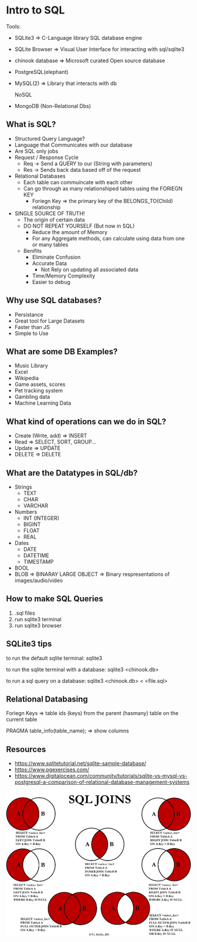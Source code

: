# Intro to SQL

Tools:

- SQLite3 => C-Language library SQL database engine
- SQLite Browser => Visual User Interface for interacting with sql/sqlite3
- chinook database => Microsoft curated Open source database
- PostgreSQL(elephant)
- MySQL(2) => Library that interacts with db

  NoSQL
- MongoDB (Non-Relational Dbs)

## What is SQL?

  - Structured Query Language?
  - Language that Communicates with our database
  - Are SQL only jobs
  - Request / Response Cycle
    - Req -> Send a QUERY to our (String with parameters)
    - Res -> Sends back data based off of the request
  - Relational Databases
    - Each table can commuincate with each other
    - Can go through as many relationshiped tables using the FORIEGN KEY
      - Foriegn Key => the primary key of the BELONGS_TO(Child) relationship
  - SINGLE SOURCE OF TRUTH!
    - The origin of certain data
    - DO NOT REPEAT YOURSELF (But now in SQL)
      - Reduce the amount of Memory
      - For any Aggregate methods, can calculate using data from one or many tables
    - Benifits
      - Eliminate Confusion
      - Accurate Data
        - Not Rely on updating all associated data
      - Time/Memory Complexity
      - Easier to debug

## Why use SQL databases?

  - Persistance
  - Great tool for Large Datasets
  - Faster than JS 
  - Simple to Use

## What are some DB Examples?

  - Music Library 
  - Excel
  - Wikipedia
  - Game assets, scores
  - Pet tracking system
  - Gambling data
  - Machine Learning Data

## What kind of operations can we do in SQL?
  - Create (Write, add) => INSERT
  - Read => SELECT, SORT, GROUP...
  - Update => UPDATE
  - DELETE => DELETE

## What are the Datatypes in SQL/db?

  - Strings
    - TEXT
    - CHAR
    - VARCHAR
  - Numbers
    - INT (INTEGER)
    - BIGINT
    - FLOAT
    - REAL
  - Dates
    - DATE
    - DATETIME
    - TIMESTAMP
  - BOOL
  - BLOB => BINARAY LARGE OBJECT => Binary respresentations of images/audio/video


## How to make SQL Queries

1. .sql files
2. run sqlite3 terminal
3. run sqlite3 browser

## SQLite3 tips

to run the default sqlite terminal:
sqlite3

to run the sqlite terminal with a database:
sqlite3 <chinook.db>

to run a sql query on a database:
sqlite3 <chinook.db> < <file.sql>

## Relational Databasing

Foriegn Keys => table ids (keys) from the parent (hasmany) table on the current table

PRAGMA table_info(table_name); => show columns

## Resources

- https://www.sqlitetutorial.net/sqlite-sample-database/
- https://www.pgexercises.com/
- https://www.digitalocean.com/community/tutorials/sqlite-vs-mysql-vs-postgresql-a-comparison-of-relational-database-management-systems

![Joins](image.png)